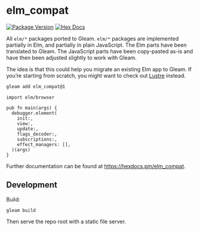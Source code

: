 # elm_compat

[![Package Version](https://img.shields.io/hexpm/v/elm_compat)](https://hex.pm/packages/elm_compat)
[![Hex Docs](https://img.shields.io/badge/hex-docs-ffaff3)](https://hexdocs.pm/elm_compat/)

All `elm/*` packages ported to Gleam. `elm/*` packages are implemented partially in Elm, and partially in plain JavaScript. The Elm parts have been translated to Gleam. The JavaScript parts have been copy-pasted as-is and have then been adjusted slightly to work with Gleam.

The idea is that this could help you migrate an existing Elm app to Gleam. If you’re starting from scratch, you might want to check out [Lustre](https://github.com/lustre-labs/lustre) instead.

```sh
gleam add elm_compat@1
```
```gleam
import elm/browser

pub fn main(args) {
  debugger.element(
    init:,
    view:,
    update:,
    flags_decoder:,
    subscriptions:,
    effect_managers: [],
  )(args)
}
```

Further documentation can be found at <https://hexdocs.pm/elm_compat>.

## Development

Build:

```
gleam build
```

Then serve the repo root with a static file server.

